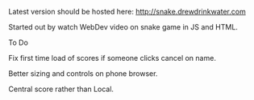 Latest version should be hosted here: http://snake.drewdrinkwater.com

Started out by watch WebDev video on snake game in JS and HTML.

To Do

Fix first time load of scores if someone clicks cancel on name.

Better sizing and controls on phone browser.

Central score rather than Local.
